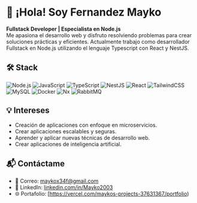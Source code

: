 # 👋 ¡Hola! Soy Fernandez Mayko 

**Fullstack Developer | Especialista en Node.js**  
Me apasiona el desarrollo web y disfruto resolviendo problemas para crear soluciones prácticas y eficientes. Actualmente trabajo como desarrollador Fullstack en Node.js utilizando el lenguaje Typescript con React y NestJS.

## 🛠️ Stack

![Node.js](https://img.shields.io/badge/Node.js-339933?logo=nodedotjs&logoColor=white) 
![JavaScript](https://img.shields.io/badge/JavaScript-F7DF1E?logo=javascript&logoColor=black) 
![TypeScript](https://img.shields.io/badge/TypeScript-3178C6?logo=typescript&logoColor=white) 
![NestJS](https://img.shields.io/badge/NestJS-E0234E?logo=nestjs&logoColor=white) 
![React](https://img.shields.io/badge/React-61DAFB?logo=react&logoColor=black) 
![TailwindCSS](https://img.shields.io/badge/TailwindCSS-06B6D4?logo=tailwindcss&logoColor=white) 
![MySQL](https://img.shields.io/badge/MySQL-4479A1?logo=mysql&logoColor=white) 
![Docker](https://img.shields.io/badge/Docker-2496ED?logo=docker&logoColor=white) 
![Nx](https://img.shields.io/badge/Nx-143055?logo=nrwl&logoColor=white) 
![RabbitMQ](https://img.shields.io/badge/RabbitMQ-FF6600?logo=rabbitmq&logoColor=white)

## 💡 Intereses

- Creación de aplicaciones con enfoque en microservicios.
- Crear aplicaciones escalables y seguras.
- Aprender y aplicar nuevas técnicas de desarrollo web.
- Crear aplicaciones de inteligencia artificial.

## 📬 Contáctame

- 📧 Correo: [maykox34f@gmail.com](mailto:maykox34f@gmail.com)
- 💼 LinkedIn: [linkedin.com/in/Mayko2003](https://linkedin.com/in/Mayko2003)
- 🌐 Portafolio: [https://vercel.com/maykos-projects-37631367/portfolio)
